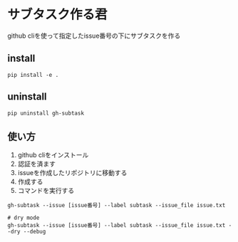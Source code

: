 # サブタスク作る君

github cliを使って指定したissue番号の下にサブタスクを作る

## install

```
pip install -e .
```

## uninstall

```
pip uninstall gh-subtask
```

## 使い方

1. github cliをインストール
1. 認証を済ます
1. issueを作成したリポジトリに移動する
1. 作成する
1. コマンドを実行する

```
gh-subtask --issue [issue番号] --label subtask --issue_file issue.txt

# dry mode
gh-subtask --issue [issue番号] --label subtask --issue_file issue.txt --dry --debug
```

